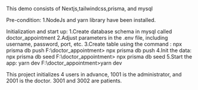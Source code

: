 This demo consists of Nextjs,tailwindcss,prisma, and mysql

Pre-condition:
1.NodeJs and yarn library have been installed.

Initialization and start up:
1.Create database schema in mysql called doctor_appointment
2.Adjust parameters in the .env file, including username, password, port, etc.
3.Create table using the command : npx prisma db push
F:\doctor_appointment> npx prisma db push
4.Init the data: npx prisma db seed
F:\doctor_appointment> npx prisma db seed
5.Start the app: yarn dev
F:\doctor_appointment>yarn dev

This project initializes 4 users in advance, 1001 is the administrator, and 2001 is the doctor. 3001 and 3002 are patients.
